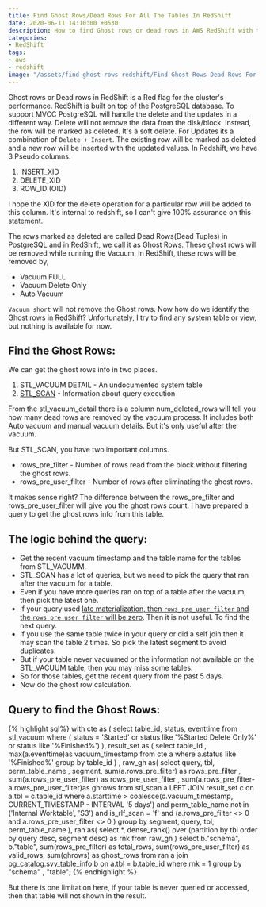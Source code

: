 ```yaml
---
title: Find Ghost Rows/Dead Rows For All The Tables In RedShift
date: 2020-06-11 14:10:00 +0530
description: How to find Ghost rows or dead rows in AWS RedShift with the STL SCAN table.
categories:
- RedShift
tags:
- aws
- redshift
image: "/assets/find-ghost-rows-redshift/Find Ghost Rows Dead Rows For All The Tables In RedShift.jpg"
---
```

Ghost rows or Dead rows in RedShift is a Red flag for the cluster's performance. RedShift is built on top of the PostgreSQL database. To support MVCC PostgreSQL will handle the delete and the updates in a different way. Delete will not remove the data from the disk/block. Instead, the row will be marked as deleted. It's a soft delete. For Updates its a combination of `Delete + Insert`. The existing row will be marked as deleted and a new row will be inserted with the updated values. In Redshift, we have 3 Pseudo columns.

1. INSERT_XID
2. DELETE_XID
3. ROW_ID (OID)

I hope the XID for the delete operation for a particular row will be added to this column. It's internal to redshift, so I can't give 100% assurance on this statement. 

The rows marked as deleted are called Dead Rows(Dead Tuples) in PostgreSQL and in RedShift, we call it as Ghost Rows. These ghost rows will be removed while running the Vacuum. In RedShift, these rows will be removed by,

* Vacuum FULL
* Vacuum Delete Only
* Auto Vacuum

`Vacuum short` will not remove the Ghost rows. Now how do we identify the Ghost rows in RedShift? Unfortunately, I try to find any system table or view, but nothing is available for now. 

## Find the Ghost Rows:

We can get the ghost rows info in two places. 

1. STL_VACUUM DETAIL - An undocumented system table
2. [STL_SCAN](https://docs.aws.amazon.com/redshift/latest/dg/r_STL_SCAN.html) - Information about query execution

From the stl_vacuum_detail  there is a column num_deleted_rows will tell you how many dead rows are removed by the vacuum process. It includes both Auto vacuum and manual vacuum details. But it's only useful after the vacuum. 

But STL_SCAN, you have two important columns.

* rows_pre_filter - Number of rows read from the block without filtering the ghost rows.
* rows_pre_user_filter - Number of rows after eliminating the ghost rows. 

It makes sense right?  The difference between the rows_pre_filter  and rows_pre_user_filter  will give you the ghost rows count. I have prepared a query to get the ghost rows info from this table. 

## The logic behind the query:

* Get the recent vacuum timestamp and the table name for the tables from STL_VACUMM. 
* STL_SCAN has a lot of queries, but we need to pick the query that ran after the vacuum for a table.
* Even if you have more queries ran on top of a table after the vacuum, then pick the latest one.
* If your query used [late materialization, then `rows_pre_user_filter` and the `rows_pre_user_filter` will be zero](https://thedataguy.in/redshift-row-pre-user-filter-zero-late-materialization/). Then it is not useful. To find the next query.
* If you use the same table twice in your query or did a self join then it may scan the table 2 times. So pick the latest segment to avoid duplicates. 
* But if your table never vacuumed or the information not available on the STL_VACUUM table, then you may miss some tables.
* So for those tables, get the recent query from the past 5 days. 
* Now do the ghost row calculation.

## Query to find the Ghost Rows:
{% highlight sql%}
with cte as (
select
	table_id,
	status,
	eventtime
from
	stl_vacuum
where
	( status = 'Started'
	or status like '%Started Delete Only%'
	or status like '%Finished%') ),
result_set as (
select
	table_id ,
	max(a.eventtime)as vacuum_timestamp
from
	cte a
where
	a.status like '%Finished%'
group by
	table_id ) ,
raw_gh as(
select
	query,
	tbl,
	perm_table_name ,
	segment,
	sum(a.rows_pre_filter) as rows_pre_filter ,
	sum(a.rows_pre_user_filter) as rows_pre_user_filter ,
	sum(a.rows_pre_filter-a.rows_pre_user_filter)as ghrows
from
	stl_scan a
LEFT JOIN result_set c on
	a.tbl = c.table_id
where
	a.starttime > coalesce(c.vacuum_timestamp, CURRENT_TIMESTAMP - INTERVAL '5 days')
	and perm_table_name not in ('Internal Worktable',
	'S3')
	and is_rlf_scan = 'f'
	and (a.rows_pre_filter <> 0
	and a.rows_pre_user_filter <> 0 )
group by
	segment,
	query,
	tbl,
	perm_table_name ),
ran as(
select
	*,
	dense_rank() over (partition by tbl
order by
	query desc,
	segment desc) as rnk
from
	raw_gh )
select
	b."schema",
	b."table",
	sum(rows_pre_filter) as total_rows,
	sum(rows_pre_user_filter) as valid_rows,
	sum(ghrows) as ghost_rows
from
	ran a
join pg_catalog.svv_table_info b on
	a.tbl = b.table_id
where
	rnk = 1 
group by
	"schema" ,
	"table";
{% endhighlight %}	

But there is one limitation here, if your table is never queried or accessed, then that table will not shown in the result.